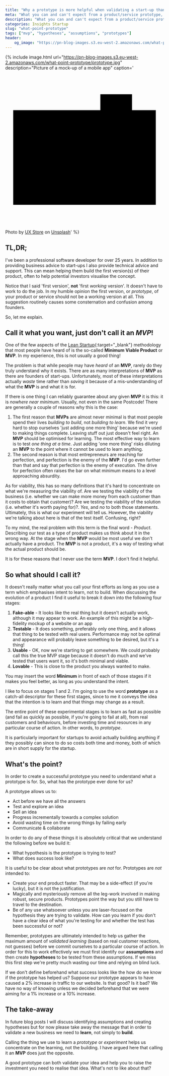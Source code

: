 ```yaml
---
title: "Why a prototype is more helpful when validating a start-up than an MVP"
meta: "What you can and can't expect from a product/service prototype, and why they are important"
description: "What you can and can't expect from a product/service prototype, and why they are important"
categories: Insights Startup
slug: "what-point-prototype"
tags: ["mvp", "hypotheses", "assumptions", "prototypes"]
header:
    og_image: "https://pn-blog-images.s3.eu-west-2.amazonaws.com/what-point-prototype/prototype.jpg"
---
```


{% include image.html url="https://pn-blog-images.s3.eu-west-2.amazonaws.com/what-point-prototype/prototype.jpg" description="Picture of a mock-up of a mobile app" caption='<svg class="icon camera-icon" viewBox="0 0 20 20" version="1.1" aria-labelledby="title"><title>camera</title><path d="M1,5H19V16.91H1ZM12,3h4V5H12ZM10,13.27a2.32,2.32,0,0,1,0-4.64h0a2.32,2.32,0,0,1,0,4.64Z"></path></svg><span>Photo by <a href="https://unsplash.com/@uxstore?utm_source=unsplash&amp;utm_medium=referral&amp;utm_content=creditCopyText">UX Store</a> on <a href="https://unsplash.com/s/photos/prototyping?utm_source=unsplash&amp;utm_medium=referral&amp;utm_content=creditCopyText">Unsplash</a></span>' %}

## TL,DR;

I've been a professional software developer for over 25 years.  In addition to providing business advice to start-ups I also provide technical advice and support. This can mean helping them build the first version(s) of their product, often to help potential investors visualise the concept.

Notice that I said 'first version', **not** 'first *working* version'. It doesn't have to work to do the job.  In my humble opinion the first version, or *prototype*, of your product or service should not be a working version at all. This suggestion routinely causes some consternation and confusion among founders.

So, let me explain.

## Call it what you want, just don't call it an *MVP*!

One of the few aspects of the [Lean Startup][leanstartup]{:target="_blank"} methodology that most people have heard of is the so-called **Minimum Viable Product** or **MVP**. In my experience, this is not usually a good thing!

The problem is that while people may have *heard* of an **MVP**, rarely do they truly understand why it exists.  There are as many interpretations of **MVP** as there are founders of start-ups. Unfortunately, most of these interpretations actually *waste* time rather than *saving* it because of a mis-understanding of what the **MVP** is and what it is for.

If there is one thing I can reliably guarantee about any given **MVP** it is this: it is *nowhere near minimum*. Usually, not even in the same Postcode! There are generally a couple of reasons why this is the case:

 1. The first reason that **MVPs** are almost never minimal is that most people spend their lives *building to build*, not *building to learn*. We find it very hard to stop ourselves 'just adding one more thing' because we're used to making things complete.  Leaving stuff out just doesn't feel right. An **MVP** should be optimised for learning. The most effective way to learn is to test *one thing at a time*.  Just adding 'one more thing' risks diluting an **MVP** to the point where it cannot be used to learn anything.
 2. The second reason is that most entrepreneurs are reaching for perfection, and perfection is the enemy of the **MVP**. I'd go even further than that and say that perfection is the enemy of execution. The drive for perfection often raises the bar on what minimum means to a level approaching absurdity.

As for viability, this has so many definitions that it's hard to concentrate on what we're measuring the viability of.  Are we testing the viability of the business (i.e. whether we can make more money from each customer than it costs to obtain that customer)? Are we testing the viability of the solution (i.e. whether it's worth paying for)?. *Yes*, and *no* to both those statements. Ultimately, this is what our experiment will tell us.  However, the viability we're talking about here is that of the test itself. Confusing, right?

To my mind, the real problem with this term is the final word - *Product*. Describing our test as a type of product makes us think about it in the wrong way. At the stage when the **MVP** would be most useful we don't actually have a product. The **MVP** is not a product, it's a way of testing what the actual product should be.

It is for these reasons that I never use the term **MVP**. I don't find it helpful.

## So what should I call it?

It doesn't really matter what you call your first efforts as long as you use a term which emphasises intent to learn, not to build.  When discussing the evolution of a product I find it useful to break it down into the following four stages:

 1. **Fake-able** - It looks like the real thing but it doesn't actually work, although it may appear to work.  An example of this might be a high-fidelity mockup of a website or an app
 2. **Testable** - It does something, preferably only one thing, and it allows that thing to be tested with real users. Performance may not be optimal and appearance will probably leave something to be desired, but it's a thing! 
 3. **Usable** - OK, now we're starting to get somewhere. We could probably call this the true MVP stage because it doesn't do much and we've tested that users want it, so it's both minimal and viable.
 4. **Lovable** - This is close to the product you always wanted to make.

You may insert the word **Minimum** in front of each of those stages if it makes you feel better, as long as you understand the intent.

I like to focus on stages 1 and 2. I'm going to use the word **prototype** as a catch-all descriptor for these first stages, since to me it conveys the idea that the intention is to learn and that things may change as a result.

The entire point of these experimental stages is to learn as fast as possible (and fail as quickly as possible, if you're going to fail at all), from real customers and behaviours, before investing time and resources in any particular course of action.  In other words, to *prototype*.

It is particularly important for startups to avoid actually building anything if they possibly can since to do so costs both time and money, both of which are in short supply for the startup.

## What's the point?

In order to create a successful prototype you need to understand what a prototype is for. So, what has the prototype ever done for us?

A prototype allows us to:

- Act before we have all the answers
- Test and explore an idea
- Sell an idea
- Progress incrementally towards a complex solution
- Avoid wasting time on the wrong things by failing early
- Communicate & collaborate

In order to do any of these things it is absolutely critical that we understand the following before we build it:

- What hypothesis is the prototype is trying to test?
- What does success look like?

It is useful to be clear about what prototypes are *not* for. Prototypes are *not* intended to:
  
- Create your end product faster. That may be a side-effect (if you're lucky), but it is not the justification.
- Magically and mysteriously remove all the leg-work involved in making robust, secure products.  Prototypes point the way but you still have to travel to the destination.
- Be of any use whatsoever unless you are laser-focused on the hypothesis they are trying to validate. How can you learn if you don't have a clear idea of what you're testing for and whether the test has been successful or not?

Remember, prototypes are ultimately intended to help us gather the maximum amount of *validated learning* (based on real customer reactions, not guesses) before we commit ourselves to a particular course of action.  In order for this to work effectively we must first identify our **assumptions** and then create **hypotheses** to be tested from these assumptions.  If we miss this first step we're pretty much wasting our time and relying on blind luck.

If we don't define beforehand what success looks like the how do we know if the prototype has helped us? Suppose our prototype appears to have caused a 2% increase in traffic to our website.  Is that good?  Is it bad? We have no way of knowing unless we decided beforehand that we were aiming for a 1% increase or a 10% increase.

## The take-away

In future blog posts I will discuss identifying assumptions and creating hypotheses but for now please take away the message that in order to validate a new business we need to **learn**, not simply to **build**.

Calling the thing we use to learn a *prototype* or *experiment* helps us concentrate on the learning, not the building. I have argued here that calling it an **MVP** does just the opposite.

A good prototype can both validate your idea and help you to raise the investment you need to realise that idea.  What's not to like about that?

   
 [geoaccel]: https://geovation.uk/accelerator/
 [leanstartup]: http://theleanstartup.com/
